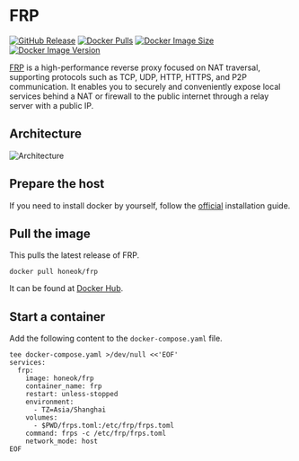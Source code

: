 # FRP

[![GitHub Release](https://img.shields.io/github/v/tag/fatedier/frp.svg?style=flat-square&label=release&logo=github&color=brightgreen)](https://github.com/fatedier/frp/releases)
[![Docker Pulls](https://img.shields.io/docker/pulls/honeok/frp.svg?style=flat-square&logo=docker&color=brightgreen)](https://hub.docker.com/r/honeok/frp)
[![Docker Image Size](https://img.shields.io/docker/image-size/honeok/frp.svg?style=flat-square&logo=docker&color=brightgreen)](https://hub.docker.com/r/honeok/frp)
[![Docker Image Version](https://img.shields.io/docker/v/honeok/frp.svg?style=flat-square&logo=docker&color=brightgreen)](https://hub.docker.com/r/honeok/frp)

[FRP][1] is a high-performance reverse proxy focused on NAT traversal, supporting protocols such as TCP, UDP, HTTP, HTTPS, and P2P communication. It enables you to securely and conveniently expose local services behind a NAT or firewall to the public internet through a relay server with a public IP.

## Architecture

![Architecture](https://github.com/fatedier/frp/raw/master/doc/pic/architecture.png)

## Prepare the host

If you need to install docker by yourself, follow the [official][2] installation guide.

## Pull the image

This pulls the latest release of FRP.

```shell
docker pull honeok/frp
```

It can be found at [Docker Hub][3].

## Start a container

Add the following content to the `docker-compose.yaml` file.

```shell
tee docker-compose.yaml >/dev/null <<'EOF'
services:
  frp:
    image: honeok/frp
    container_name: frp
    restart: unless-stopped
    environment:
      - TZ=Asia/Shanghai
    volumes:
      - $PWD/frps.toml:/etc/frp/frps.toml
    command: frps -c /etc/frp/frps.toml
    network_mode: host
EOF
```

[1]: https://gofrp.org
[2]: https://docs.docker.com/install
[3]: https://hub.docker.com/r/honeok/frp
